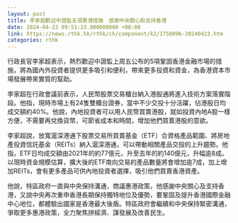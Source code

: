 ```yaml
---
layout: post
title: 李家超歡迎中證監五項惠港措施　感謝中央關心和支持香港
date: 2024-04-23 09:51:23.000000000 +08:00
link: https://news.rthk.hk/rthk/ch/component/k2/1750096-20240423.htm
categories: rthk
---
```


行政長官李家超表示，熱烈歡迎中證監上周五公布的5項鞏固香港金融市場的措施，將為國內外投資者提供更多吸引和便利，帶來更多投資和資金，為香港資本市場發展帶來實質的幫助。

李家超在行政會議前表示，人民幣股票交易櫃台納入港股通將進入技術方案落實階段。他指，現時市場上有24隻雙櫃台證券，當中不少交投十分活躍，佔港股日均成交額約40%。他說，內地投資者可以用人民幣買賣港股，就如投資內地A股一樣方便，不需要再兌換貨幣，可節省成本和時間，增加他們買賣港股的意欲。

李家超說，放寬滬深港通下股票交易所買賣基金（ETF）合資格產品範圍、將房地產投資信託基金（REITs）納入滬深港通，可以帶動相關產品交投的上升趨勢。他指，ETF日均成交額由2021年的約77億元，升至去年的約140億元，升幅逾8成。以現時資金規模估算，擴大後的ETF南向交易的產品數量將會增加逾7成，加上增加REITs，會有更多產品可供內地投資者選擇，吸引他們買賣香港資產。

他說，特區政府一直與中央保持溝通，商議惠港政策，他感謝中央關心及支持香港，又說中央再次重申香港長期保持獨特地位及優勢，要鞏固及提升香港國際金融中心地位，都體驗出國家是香港最大後盾。特區政府會繼續和中央保持緊密溝通，爭取更多惠港政策，全力聚焦拼經濟、謀發展及改善民生。
